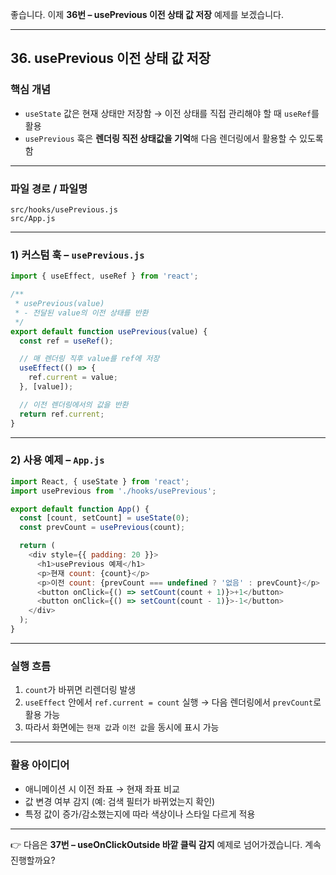 좋습니다. 이제 **36번 – usePrevious 이전 상태 값 저장** 예제를 보겠습니다.

---

## 36. usePrevious 이전 상태 값 저장

### 핵심 개념

* `useState` 값은 현재 상태만 저장함 → 이전 상태를 직접 관리해야 할 때 `useRef`를 활용
* `usePrevious` 훅은 **렌더링 직전 상태값을 기억**해 다음 렌더링에서 활용할 수 있도록 함

---

### 파일 경로 / 파일명

```
src/hooks/usePrevious.js
src/App.js
```

---

### 1) 커스텀 훅 – `usePrevious.js`

```javascript
import { useEffect, useRef } from 'react';

/**
 * usePrevious(value)
 * - 전달된 value의 이전 상태를 반환
 */
export default function usePrevious(value) {
  const ref = useRef();

  // 매 렌더링 직후 value를 ref에 저장
  useEffect(() => {
    ref.current = value;
  }, [value]);

  // 이전 렌더링에서의 값을 반환
  return ref.current;
}
```

---

### 2) 사용 예제 – `App.js`

```javascript
import React, { useState } from 'react';
import usePrevious from './hooks/usePrevious';

export default function App() {
  const [count, setCount] = useState(0);
  const prevCount = usePrevious(count);

  return (
    <div style={{ padding: 20 }}>
      <h1>usePrevious 예제</h1>
      <p>현재 count: {count}</p>
      <p>이전 count: {prevCount === undefined ? '없음' : prevCount}</p>
      <button onClick={() => setCount(count + 1)}>+1</button>
      <button onClick={() => setCount(count - 1)}>-1</button>
    </div>
  );
}
```

---

### 실행 흐름

1. `count`가 바뀌면 리렌더링 발생
2. `useEffect` 안에서 `ref.current = count` 실행 → 다음 렌더링에서 `prevCount`로 활용 가능
3. 따라서 화면에는 `현재 값`과 `이전 값`을 동시에 표시 가능

---

### 활용 아이디어

* 애니메이션 시 이전 좌표 → 현재 좌표 비교
* 값 변경 여부 감지 (예: 검색 필터가 바뀌었는지 확인)
* 특정 값이 증가/감소했는지에 따라 색상이나 스타일 다르게 적용

---

👉 다음은 **37번 – useOnClickOutside 바깥 클릭 감지** 예제로 넘어가겠습니다. 계속 진행할까요?
